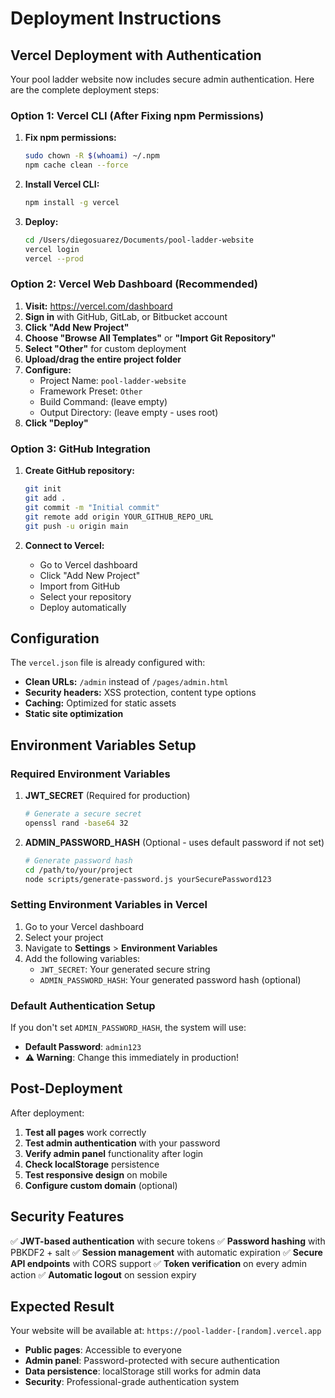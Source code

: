 # Deployment Instructions

## Vercel Deployment with Authentication

Your pool ladder website now includes secure admin authentication. Here are the complete deployment steps:

### Option 1: Vercel CLI (After Fixing npm Permissions)

1. **Fix npm permissions:**
   ```bash
   sudo chown -R $(whoami) ~/.npm
   npm cache clean --force
   ```

2. **Install Vercel CLI:**
   ```bash
   npm install -g vercel
   ```

3. **Deploy:**
   ```bash
   cd /Users/diegosuarez/Documents/pool-ladder-website
   vercel login
   vercel --prod
   ```

### Option 2: Vercel Web Dashboard (Recommended)

1. **Visit:** https://vercel.com/dashboard
2. **Sign in** with GitHub, GitLab, or Bitbucket account
3. **Click "Add New Project"**
4. **Choose "Browse All Templates"** or **"Import Git Repository"**
5. **Select "Other"** for custom deployment
6. **Upload/drag the entire project folder**
7. **Configure:**
   - Project Name: `pool-ladder-website`
   - Framework Preset: `Other`
   - Build Command: (leave empty)
   - Output Directory: (leave empty - uses root)
8. **Click "Deploy"**

### Option 3: GitHub Integration

1. **Create GitHub repository:**
   ```bash
   git init
   git add .
   git commit -m "Initial commit"
   git remote add origin YOUR_GITHUB_REPO_URL
   git push -u origin main
   ```

2. **Connect to Vercel:**
   - Go to Vercel dashboard
   - Click "Add New Project"
   - Import from GitHub
   - Select your repository
   - Deploy automatically

## Configuration

The `vercel.json` file is already configured with:
- **Clean URLs:** `/admin` instead of `/pages/admin.html`
- **Security headers:** XSS protection, content type options
- **Caching:** Optimized for static assets
- **Static site optimization**

## Environment Variables Setup

### Required Environment Variables

1. **JWT_SECRET** (Required for production)
   ```bash
   # Generate a secure secret
   openssl rand -base64 32
   ```

2. **ADMIN_PASSWORD_HASH** (Optional - uses default password if not set)
   ```bash
   # Generate password hash
   cd /path/to/your/project
   node scripts/generate-password.js yourSecurePassword123
   ```

### Setting Environment Variables in Vercel

1. Go to your Vercel dashboard
2. Select your project
3. Navigate to **Settings** > **Environment Variables**
4. Add the following variables:
   - `JWT_SECRET`: Your generated secure string
   - `ADMIN_PASSWORD_HASH`: Your generated password hash (optional)

### Default Authentication Setup

If you don't set `ADMIN_PASSWORD_HASH`, the system will use:
- **Default Password**: `admin123`
- **⚠️ Warning**: Change this immediately in production!

## Post-Deployment

After deployment:
1. **Test all pages** work correctly
2. **Test admin authentication** with your password
3. **Verify admin panel** functionality after login
4. **Check localStorage** persistence
5. **Test responsive design** on mobile
6. **Configure custom domain** (optional)

## Security Features

✅ **JWT-based authentication** with secure tokens
✅ **Password hashing** with PBKDF2 + salt
✅ **Session management** with automatic expiration
✅ **Secure API endpoints** with CORS support
✅ **Token verification** on every admin action
✅ **Automatic logout** on session expiry

## Expected Result

Your website will be available at: `https://pool-ladder-[random].vercel.app`

- **Public pages**: Accessible to everyone
- **Admin panel**: Password-protected with secure authentication
- **Data persistence**: localStorage still works for admin data
- **Security**: Professional-grade authentication system